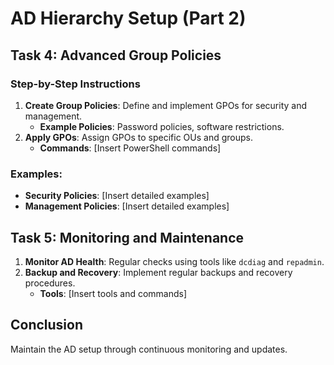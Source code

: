 # AD Hierarchy Setup (Part 2)

## Task 4: Advanced Group Policies

### Step-by-Step Instructions
1. **Create Group Policies**: Define and implement GPOs for security and management.
   - **Example Policies**: Password policies, software restrictions.
2. **Apply GPOs**: Assign GPOs to specific OUs and groups.
   - **Commands**: [Insert PowerShell commands]

### Examples:
- **Security Policies**: [Insert detailed examples]
- **Management Policies**: [Insert detailed examples]

## Task 5: Monitoring and Maintenance

1. **Monitor AD Health**: Regular checks using tools like `dcdiag` and `repadmin`.
2. **Backup and Recovery**: Implement regular backups and recovery procedures.
   - **Tools**: [Insert tools and commands]

## Conclusion
Maintain the AD setup through continuous monitoring and updates.